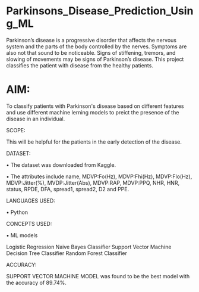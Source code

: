 # Parkinsons_Disease_Prediction_Using_ML

Parkinson’s disease is a progressive disorder that affects the nervous system and the parts of the body controlled by the nerves. Symptoms are also not that sound to be noticeable. Signs of stiffening, tremors, and slowing of movements may be signs of Parkinson’s disease. This project classifies the patient with disease from the healthy patients.

# AIM:

To classify patients with Parkinson's disease based on different features and use different machine lerning models to preict the presence of the disease in an individual.

SCOPE:

This will be helpful for the patients in the early detection of the disease.


DATASET:

•	The dataset was downloaded from Kaggle.

•	The attributes include name, MDVP:Fo(Hz), MDVP:Fhi(Hz), MDVP:Flo(Hz), MDVP:Jitter(%), MVDP:Jitter(Abs), MDVP:RAP, MDVP:PPQ, NHR, HNR, status, RPDE, DFA, spread1, spread2, D2 and PPE.


LANGUAGES USED:

•	Python


CONCEPTS USED:

•	ML models

Logistic Regression
Naive Bayes Classifier
Support Vector Machine
Decision Tree Classifier
Random Forest Classifier


ACCURACY: 

SUPPORT VECTOR MACHINE MODEL was found to be the best model with the accuracy of 89.74%.






